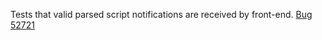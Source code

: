 Tests that valid parsed script notifications are received by front-end. [Bug 52721](https://bugs.webkit.org/show_bug.cgi?id=52721)
